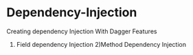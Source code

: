 # Dependency-Injection
Creating dependency Injection With Dagger 
Features 
1) Field dependency Injection 
2)Method Dependency Injection 
